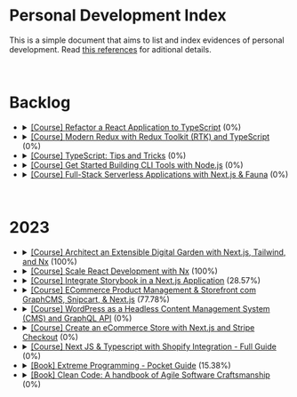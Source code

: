 # Personal Development Index

This is a simple document that aims to list and index evidences of personal development. Read [this references](./docs/references.md) for aditional details.

</br>
<h1>Backlog</h1>
<ul>
  <!-- <li>
    <details> 
      <summary>
        <a href="#">[Course] </a>
        <a href="#">NameCourse</a> (0%)
      </summary>
      <ul>
        <li>
          Started: 
        </li>
        <li>
          Finished: 
        </li>
      </ul>
      </details>
  </li> -->

  <li>
    <details> 
      <summary>
        <a href="https://egghead.io/courses/refactor-a-react-application-to-typescript-c70bffa0">[Course] </a>
        <a href="#">Refactor a React Application to TypeScript</a> (0%)
      </summary>
      <ul>
        <li>
          Started: 
        </li>
        <li>
          Finished: 
        </li>
      </ul>
      </details>
  </li>
  <li>
    <details> 
      <summary>
        <a href="https://egghead.io/courses/modern-redux-with-redux-toolkit-rtk-and-typescript-64f243c8">[Course] </a>
        <a href="#">Modern Redux with Redux Toolkit (RTK) and TypeScript</a> (0%)
      </summary>
      <ul>
        <li>
          Started: 
        </li>
        <li>
          Finished: 
        </li>
      </ul>
      </details>
  </li>
  <li>
    <details> 
      <summary>
        <a href="https://egghead.io/courses/typescript-tips-and-tricks-20c4">[Course] </a>
        <a href="#">TypeScript: Tips and Tricks</a> (0%)
      </summary>
      <ul>
        <li>
          Started: 
        </li>
        <li>
          Finished: 
        </li>
      </ul>
      </details>
  </li>
  <li>
    <details> 
      <summary>
        <a href="https://egghead.io/courses/get-started-building-cli-tools-with-node-js-2af0caec">[Course] </a>
        <a href="#">Get Started Building CLI Tools with Node.js</a> (0%)
      </summary>
      <ul>
        <li>
          Started: 
        </li>
        <li>
          Finished: 
        </li>
      </ul>
      </details>
  </li>
  <li>
    <details> 
      <summary>
        <a href="https://egghead.io/courses/full-stack-serverless-applications-with-next-js-fauna-35bd6879">[Course] </a>
        <a href="#">Full-Stack Serverless Applications with Next.js & Fauna</a> (0%)
      </summary>
      <ul>
        <li>
          Started: 
        </li>
        <li>
          Finished: 
        </li>
      </ul>
      </details>
  </li>
</ul>
</br>

<h1>2023</h1>
<ul>
  <li>
    <details> 
      <summary>
        <a href="https://egghead.io/courses/architect-an-extensible-digital-garden-with-next-js-tailwind-and-nx-53f7628f">[Course] </a>
        <a href="https://github.com/adrianodev97/Blog-series-nextjs-nx">Architect an Extensible Digital Garden with Next.js, Tailwind, and Nx</a> (100%)
      </summary>
      <ul>
        <li>
          Started: 11/01/2023
        </li>
        <li>
          Finished: 16/01/2023
        </li>
      </ul>
      </details>
  </li>
  <li>
    <details> 
      <summary>
        <a href="https://egghead.io/courses/scale-react-development-with-nx-4038">[Course] </a>
        <a href="https://github.com/adrianodev97/Scale-react-dev-with-nx">Scale React Development with Nx</a> (100%)
      </summary>
      <ul>
        <li>
          Started: 16/01/2023
        </li>
        <li>
          Finished: 18/01/2023
        </li>
      </ul>
      </details>
  </li>
  <li>
    <details> 
      <summary>
        <a href="https://egghead.io/courses/integrate-storybook-in-a-next-js-application-b6dd4df3">[Course] </a>
        <a href="https://github.com/adrianodev97/Storybook-nextjs-application">Integrate Storybook in a Next.js Application</a> (28.57%)
      </summary>
      <ul>
        <li>
          Started: 28/01/2023
        </li>
        <li>
          Finished: 
        </li>
      </ul>
      </details>
  </li>
  <li>
    <details> 
      <summary>
        <a href="https://egghead.io/courses/ecommerce-product-management-storefront-with-graphcms-snipcart-next-js-13cc0534">[Course] </a>
        <a href="https://github.com/adrianodev97/Ecommerce-product-management">ECommerce Product Management & Storefront com GraphCMS, Snipcart, & Next.js</a> (77.78%)
      </summary>
      <ul>
        <li>
          Started: 08/02/2023
        </li>
        <li>
          Finished: 
        </li>
      </ul>
      </details>
  </li>
  <li>
    <details> 
      <summary>
        <a href="https://egghead.io/courses/headless-wordpress-4a14">[Course] </a>
        <a href="#">WordPress as a Headless Content Management System (CMS) and GraphQL API</a> (0%)
      </summary>
      <ul>
        <li>
          Started: 
        </li>
        <li>
          Finished: 
        </li>
      </ul>
      </details>
  </li>
  <li>
    <details> 
      <summary>
        <a href="https://egghead.io/courses/create-an-ecommerce-store-with-next-js-and-stripe-checkout-562c">[Course] </a>
        <a href="#">Create an eCommerce Store with Next.js and Stripe Checkout</a> (0%)
      </summary>
      <ul>
        <li>
          Started: 
        </li>
        <li>
          Finished: 
        </li>
      </ul>
      </details>
  </li>
  <li>
    <details> 
      <summary>
        <a href="https://academy.eincode.com/courses/next-js-typescript-with-shopify-integration-full-guide">[Course] </a>
        <a href="#">Next JS & Typescript with Shopify Integration - Full Guide</a> (0%)
      </summary>
      <ul>
        <li>
          Started: 
        </li>
        <li>
          Finished: 
        </li>
      </ul>
      </details>
  </li>
  <li>
    <details> 
      <summary>
        <a href="https://www.oreilly.com/library/view/extreme-programming-pocket/9781449399849/">[Book] </a>
        <a href="#">Extreme Programming - Pocket Guide</a> (15.38%)
      </summary>
      <ul>
        <li>
          Started: 22/01/2023
        </li>
        <li>
          Finished: 
        </li>
      </ul>
      </details>
  </li>
  <li>
    <details> 
      <summary>
        <a href="https://books.google.com.br/books/about/Clean_Code.html?hl=pt-BR&id=dwSfGQAACAAJ&redir_esc=y">[Book] </a>
        <a href="#">Clean Code: A handbook of Agile Software Craftsmanship</a> (0%)
      </summary>
      <ul>
        <li>
          Started: 29/01/2023
        </li>
        <li>
          Finished: 
        </li>
      </ul>
      </details>
  </li>
  <!-- <li>
    <details> 
      <summary>
        <a href="#">[Course] </a>
        <a href="#">NameCourse</a> (0%)
      </summary>
      <ul>
        <li>
          Started: 
        </li>
        <li>
          Finished: 
        </li>
      </ul>
      </details>
  </li> -->
</ul>
</br>
